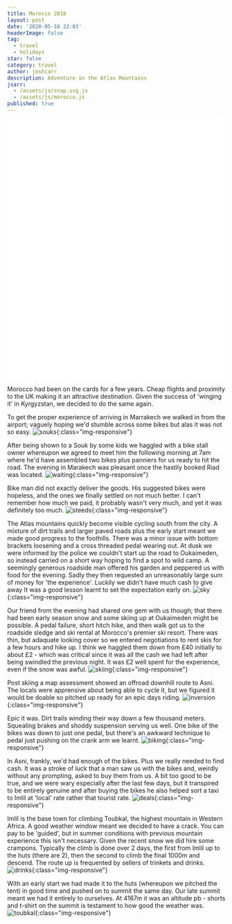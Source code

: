 ```yaml
---
title: Morocco 2018
layout: post
date: '2020-05-18 22:03'
headerImage: false
tag:
  - travel
  - holidays
star: false
category: travel
author: joshcarr
description: Adventure in the Atlas Mountains
jsarr:
  - /assets/js/snap.svg.js
  - /assets/js/morocco.js
published: true
---
```


<style>
.container {
  position: sticky;
  position: -webkit-sticky;
  top:0;
  background-color: white;
  z-index:10;
  height: 15vh;
}
</style>
<div class="container">
<svg id="someID" width="100%" height="100%" preserveAspectRatio="none" viewBox="0 0 600 150" ></svg>
</div>

<div markdown="1" class="contentCont" id="scroll">

Morocco had been on the cards for a few years. Cheap flights and proximity to the UK making it an attractive destination. Given the success of 'winging it' in Kyrgyzstan, we decided to do the same again.

To get the proper experience of arriving in Marrakech we walked in from the airport; vaguely hoping we'd stumble across some bikes but alas it was not so easy. 
![souks](/assets/images/morocco/souks.jpg){:class="img-responsive"}

After being shown to a Souk by some kids we haggled with a bike stall owner whereupon we agreed to meet him the following morning at 7am where he'd have assembled two bikes plus panniers for us ready to hit the road. The evening in Marakech was pleasant once the hastily booked Riad was located. 
![waiting](/assets/images/morocco/waiting.JPG){:class="img-responsive"}

Bike man did not exactly deliver the goods. His suggested bikes were hopeless, and the ones we finally settled on not much better. I can't remember how much we paid, it probably wasn't very much, and yet it was definitely too much.
![steeds](/assets/images/morocco/steeds.JPG){:class="img-responsive"}

The Atlas mountains quickly become visible cycling south from the city. A mixture of dirt trails and larger paved roads plus the early start meant we made good progress to the foothills. There was a minor issue with bottom brackets loosening and a cross threaded pedal wearing out. At dusk we were informed by the police we couldn't start up the road to Oukaimeden, so instead carried on a short way hoping to find a spot to wild camp. A seemingly generous roadside man offered his garden and peppered us with food for the evening. Sadly they then requested an unreasonably large sum of money for 'the experience'. Luckily we didn't have much cash to give away It was a good lesson learnt to set the expectation early on. 
![sky](/assets/images/morocco/sky.jpg){:class="img-responsive"}

Our friend from the evening had shared one gem with us though; that there had been early season snow and some skiing up at Oukaimeden might be possible. A pedal failure, short hitch hike, and then walk got us to the roadside sledge and ski rental at Morocco's premier ski resort. There was thin, but adaquate looking cover so we entered negotiations to rent skis for a few hours and hike up. I think we haggled them down from £40 initially to about £2 - which was critical since it was all the cash we had left after being swindled the previous night. It was £2 well spent for the experience, even if the snow was awful.
![skiing](/assets/images/morocco/skiing.jpg){:class="img-responsive"}

Post skiing a map assessment showed an offroad downhill route to Asni. The locals were apprensive about being able to cycle it, but we figured it would be doable so pitched up ready for an epic days riding.
![inversion](/assets/images/morocco/inversion.JPG){:class="img-responsive"}

Epic it was. Dirt trails winding their way down a few thousand meters. Squealing brakes and shoddy suspension serving us well. One bike of the bikes was down to just one pedal, but there's an awkward technique to pedal just pushing on the crank arm we learnt.
![biking](/assets/images/morocco/biking.jpg){:class="img-responsive"}

In Asni, frankly, we'd had enough of the bikes. Plus we really needed to find cash. It was a stroke of luck that a man saw us with the bikes and, weirdly without any prompting, asked to buy them from us. A bit too good to be true, and we were wary especially after the last few days, but it transpired to be entirely genuine and after buying the bikes he also helped sort a taxi to Imlil at 'local' rate rather that tourist rate.
![deals](/assets/images/morocco/deals.jpg){:class="img-responsive"}

Imlil is the base town for climbing Toubkal, the highest mountain in Western Africa. A good weather window meant we decided to have a crack. You can pay to be 'guided', but in summer conditions with previous mountain experience this isn't necessary. Given the recent snow we did hire some crampons. Typically the climb is done over 2 days, the first from Imlil up to the huts (there are 2), then the second to climb the final 1000m and descend. The route up is frequented by sellers of trinkets and drinks.
![drinks](/assets/images/morocco/drinks.jpg){:class="img-responsive"}

With an early start we had made it to the huts (whereupon we pitched the tent) in good time and pushed on to summit the same day. Our late summit meant we had it entirely to ourselves. At 4167m it was an altitude pb - shorts and t-shirt on the summit is testament to how good the weather was. 
![toubkal](/assets/images/morocco/toubkal.JPG){:class="img-responsive"}

</div>
